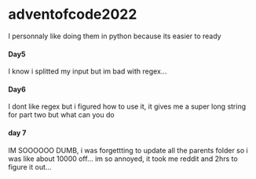 # adventofcode2022

I personnaly like doing them in python because its easier to ready

#### Day5

I know i splitted my input but im bad with regex...

#### Day6

I dont like regex but i figured how to use it, it gives me a super long string for part two but what can you do

#### day 7

IM SOOOOOO DUMB, i was forgettting to update all the parents folder so i was like about 10000 off... im so annoyed, it took me reddit and 2hrs to figure it out...

